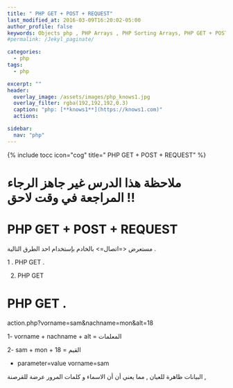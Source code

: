 ```yaml
---
title: " PHP GET + POST + REQUEST"
last_modified_at: 2016-03-09T16:20:02-05:00
author_profile: false
keywords: Objects php , PHP Arrays , PHP Sorting Arrays, PHP GET + POST + REQUEST
#permalink: /Jekyl_paginate/

categories:
  - php
tags:
  - php

excerpt: ""
header:
  overlay_image: /assets/images/php_knows1.jpg
  overlay_filter: rgba(192,192,192,0.3)
  caption: "php: [**knows1**](https://knows1.com)"
  actions:

sidebar:
  nav: "php"
---
```

{% include tocc icon="cog" title=" PHP GET + POST + REQUEST" %}

# ملاحظة هذا الدرس غير جاهز الرجاء المراجعة في وقت لاحق !!

# PHP GET + POST + REQUEST




مستعرض <=اتصال=> بالخادم بإستخدام احد الطرق التالية .

1 . PHP GET .

2. PHP GET


# PHP GET .

action.php?vorname=sam&nachname=mon&alt=18


1- vorname + nachname + alt = المعلمات

2- sam + mon + 18 = القيم

- parameter=value vorname=sam

البيانات ظاهرة للعيان , مما يعني أن أن الاسماء و كلمات المرور عرضة للقرصنة ,
